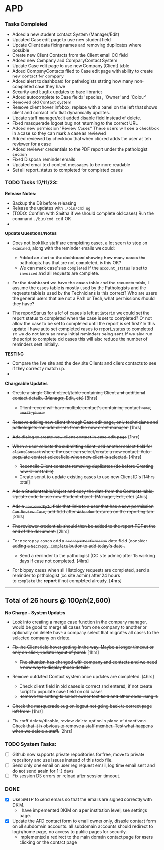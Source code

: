# APD

### Tasks Completed
- Added a new student contact System (Manager/Edit)
- Updated Case edit page to use new student field
- Update Client data fixing names and removing duplicates where possible
- Create new Client Contacts from the Client email CC field
- Added new Company and CompanyContact System
- Update Case edit page to use new Company (Client) table
- Added CompanyContacts filed to Case edit page with ability to create new contact for company 
- Added alert to dashboard for pathologists stating how many non-completed case they have
- Security and bugfix updates to base libraries
- Added autocomplete to Case fields 'species', 'Owner' and 'Colour'
- Removed old Contact system
- Remove client hover infobox, replace with a panel on the left that shows client and contact info that dynamically updates.
- Update staff manager/edit added disable field instead of delete.
- Fixed masquerade logout bug not returning to the correct URL
- Added new permission "Review Cases" These users will see a checkbox in a case so they can mark a case as reviewed
- Added reviewed by checkbox that when clicked adds the user as teh reviewer for a case
- Added reviewer credentials to the PDF report under the pathologist section
- Fixed Disposal reminder emails
- Updated email text content messages to be more readable
- Set all report_status to completed for completed cases



### TODO Tasks 17/11/23:

__Release Notes:__

- Backup the DB before releasing
- Release the updates with `./bin/cmd ug`
- (TODO: Confirm with Smitha if we should complete old cases) Run the command `./bin/cmd cc` if OK
- 

__Update Questions/Notes__
- Does not look like staff are completing cases, a lot seem to stop on `examined`, along with the reminder emails we could:
  - Added an alert to the dashboard showing how many cases the pathologist has that are not completed, is this OK?
  - We can mark case's as `completed` if the `account_status` is set to `invoiced` and all requests are complete.

- For the dashboard we have the cases table and the requests table, I assume the cases table is mostly used 
by the Pathologists and the requests table is used by the Technicians is this correct?
Who are users the general users that are not a Path or Tech, what permissions should they have?

- The reportStatus for a lof of cases is left at `interim` we could set the report status to completed when 
the case is set to completed? Or not allow the case to be set to completed until the report is set first? 
In this update I have auto set completed cases to report_status to completed so we do not have as 
many initial reminders being sent. If we also run the script to complete old cases this will also reduce the 
number of reminders sent initially.






__TESTING__

- Compare the live site and the dev site Clients and client contacts to see if they correctly match up.
- 


__Chargeable Updates__

- ~~Create a single Client object/table containing Client and additional contact details. (Manager, Edit, etc)~~ [8hrs] 
    - ~~Client record will have multiple contact's containing contact `name`, `email`, `phone`.~~
- ~~Remove adding new client through Case edit page, only technicians and pathologists can add clients from the new client manager.~~ [1hrs]
- ~~Add dialog to create new client contact in case edit page~~ [1hrs]
- ~~When a user selects the submitting client, add another select field for `clientContact` where the user can select/create a new contact.
Auto-populate contact select field when new client is selected.~~ [4hrs]
    - ~~Reconcile Client contacts removing duplicates (do before Creating new Client table)~~
    - ~~Create script to update existing cases to use new Client ID's~~ 
[14hrs total]

- ~~Add a Student table/object and copy the data from the Contacts table, Update code to use new Student object. (Manager, Edit, etc)~~ [4hrs]

- ~~Add a `reviewedById` field that links to a user that has a new permission `Can Review Case`,
  add field after `Addendum` textarea on the reporting tab.~~ [2hrs]
- ~~The reviewer credentials should then be added to the report PDF at the end of the document.~~ [2hrs]

- ~~For necropsy cases add a `necropsyPerformedOn` date field (consider adding a `Necropsy Complete` button to add today's date),~~
  - Send a reminder to the pathologist (CC site admin) after 15 working days if case not completed. [4hrs]

- For biopsy cases when all Histology requests are completed, send a reminder to pathologist (cc site admin) after 24 hours  
to `complete` the __report__ if not completed already. [4hrs] 


----
Total of 26 hours @ $100ph ($2,600)
----

__No Charge - System Updates__

- Look into creating a merge case function in the company manager, would be good to merge all cases from one company to another
or optionally on delete have a company select that migrates all cases to the selected company on delete.

- ~~Fix the Client field hover getting in the way. Maybe a longer timeout or only on click, update layout of panel.~~ [1hrs]
   - ~~The situation has changed with company and contacts and we need a new way to display these details.~~ 
- Remove outdated Contact system once updates are completed. [4hrs]
  - Check client field in old cases is correct and entered, if not create script to populate case field on old cases.
  - ~~Remove the setting to select owner text field and other code using it.~~
- ~~Check the masquerade bug on logout not going back to correct page left from.~~ [1hrs]
- ~~Fix staff delete/disable, review delete option in place of deactivate Check that it is obvious to remove a staff member.
  Test what happens when we delete a staff.~~ [2hrs]







### TODO System Tasks:

- [ ] Github now supports private repositories for free, move to private repository and use issues instead of this
todo file.
- [ ] Send only one email on user reg request email, log time email sent and do not send again for 1-2 days
- [ ] Fix session DB errors on reload after session timeout.

### DONE
- [x] Use SMTP to send emails so that the emails are signed correctly with DKIM. 
    - I have implemented DKIM on a per institution level, see settings page.
- [x] Update the APD contact form to email owner only, disable contact form on all subdomain accounts.
  all subdomain accounts should redirect to login/home page, no access to public pages for security.
    - Implemented a redirect to the main domain contact page for users clicking on the contact page 



